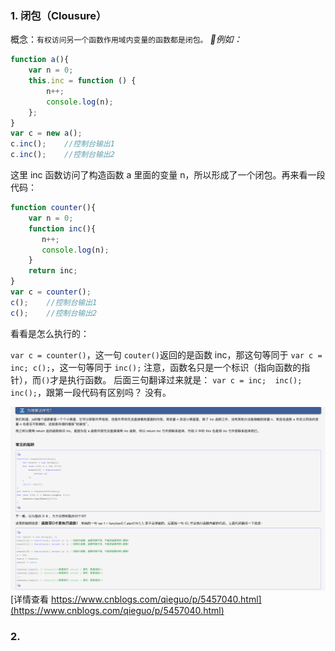 ### 1. 闭包（Clousure）
概念：`有权访问另一个函数作用域内变量的函数都是闭包。`
*例如：*
```javascript
function a(){
    var n = 0;
    this.inc = function () {
        n++; 
        console.log(n);
    };
}
var c = new a();
c.inc();    //控制台输出1
c.inc();    //控制台输出2
```
这里 inc 函数访问了构造函数 a 里面的变量 n，所以形成了一个闭包。再来看一段代码：
```javascript
function counter(){
    var n = 0;
    function inc(){
       n++; 
       console.log(n);
    }
    return inc;
}
var c = counter();
c();    //控制台输出1
c();    //控制台输出2
```
看看是怎么执行的：

`var c = counter()`，这一句 `couter()`返回的是函数 inc，那这句等同于 `var c = inc; c();`，这一句等同于 `inc();`  注意，函数名只是一个标识（指向函数的指针），而`()`才是执行函数。
后面三句翻译过来就是：  `var c = inc;  inc();  inc();`，跟第一段代码有区别吗？ 没有。

![闭包例子](/img/闭包例子.png)
[详情查看 https://www.cnblogs.com/qieguo/p/5457040.html](https://www.cnblogs.com/qieguo/p/5457040.html)

### 2. 
